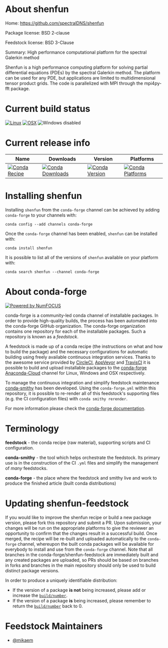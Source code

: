 <!--
# -*- mode: jinja -*-
-->

About shenfun
=============

Home: https://github.com/spectralDNS/shenfun

Package license: BSD 2-clause

Feedstock license: BSD 3-Clause

Summary: High performance computational platform for the spectral Galerkin method

Shenfun is a high performance computing platform for solving partial
differential equations (PDEs) by the spectral Galerkin method. The platform
can be used for any PDE, but applications are limited to multidimensional
tensor product grids. The code is parallelized with MPI through the
mpi4py-fft package.


Current build status
====================

[![Linux](https://img.shields.io/circleci/project/github/conda-forge/shenfun-feedstock/master.svg?label=Linux)](https://circleci.com/gh/conda-forge/shenfun-feedstock)
[![OSX](https://img.shields.io/travis/conda-forge/shenfun-feedstock/master.svg?label=macOS)](https://travis-ci.org/conda-forge/shenfun-feedstock)
![Windows disabled](https://img.shields.io/badge/Windows-disabled-lightgrey.svg)

Current release info
====================

| Name | Downloads | Version | Platforms |
| --- | --- | --- | --- |
| [![Conda Recipe](https://img.shields.io/badge/recipe-shenfun-green.svg)](https://anaconda.org/conda-forge/shenfun) | [![Conda Downloads](https://img.shields.io/conda/dn/conda-forge/shenfun.svg)](https://anaconda.org/conda-forge/shenfun) | [![Conda Version](https://img.shields.io/conda/vn/conda-forge/shenfun.svg)](https://anaconda.org/conda-forge/shenfun) | [![Conda Platforms](https://img.shields.io/conda/pn/conda-forge/shenfun.svg)](https://anaconda.org/conda-forge/shenfun) |

Installing shenfun
==================

Installing `shenfun` from the `conda-forge` channel can be achieved by adding `conda-forge` to your channels with:

```
conda config --add channels conda-forge
```

Once the `conda-forge` channel has been enabled, `shenfun` can be installed with:

```
conda install shenfun
```

It is possible to list all of the versions of `shenfun` available on your platform with:

```
conda search shenfun --channel conda-forge
```


About conda-forge
=================

[![Powered by NumFOCUS](https://img.shields.io/badge/powered%20by-NumFOCUS-orange.svg?style=flat&colorA=E1523D&colorB=007D8A)](http://numfocus.org)

conda-forge is a community-led conda channel of installable packages.
In order to provide high-quality builds, the process has been automated into the
conda-forge GitHub organization. The conda-forge organization contains one repository
for each of the installable packages. Such a repository is known as a *feedstock*.

A feedstock is made up of a conda recipe (the instructions on what and how to build
the package) and the necessary configurations for automatic building using freely
available continuous integration services. Thanks to the awesome service provided by
[CircleCI](https://circleci.com/), [AppVeyor](https://www.appveyor.com/)
and [TravisCI](https://travis-ci.org/) it is possible to build and upload installable
packages to the [conda-forge](https://anaconda.org/conda-forge)
[Anaconda-Cloud](https://anaconda.org/) channel for Linux, Windows and OSX respectively.

To manage the continuous integration and simplify feedstock maintenance
[conda-smithy](https://github.com/conda-forge/conda-smithy) has been developed.
Using the ``conda-forge.yml`` within this repository, it is possible to re-render all of
this feedstock's supporting files (e.g. the CI configuration files) with ``conda smithy rerender``.

For more information please check the [conda-forge documentation](https://conda-forge.org/docs/).

Terminology
===========

**feedstock** - the conda recipe (raw material), supporting scripts and CI configuration.

**conda-smithy** - the tool which helps orchestrate the feedstock.
                   Its primary use is in the construction of the CI ``.yml`` files
                   and simplify the management of *many* feedstocks.

**conda-forge** - the place where the feedstock and smithy live and work to
                  produce the finished article (built conda distributions)


Updating shenfun-feedstock
==========================

If you would like to improve the shenfun recipe or build a new
package version, please fork this repository and submit a PR. Upon submission,
your changes will be run on the appropriate platforms to give the reviewer an
opportunity to confirm that the changes result in a successful build. Once
merged, the recipe will be re-built and uploaded automatically to the
`conda-forge` channel, whereupon the built conda packages will be available for
everybody to install and use from the `conda-forge` channel.
Note that all branches in the conda-forge/shenfun-feedstock are
immediately built and any created packages are uploaded, so PRs should be based
on branches in forks and branches in the main repository should only be used to
build distinct package versions.

In order to produce a uniquely identifiable distribution:
 * If the version of a package **is not** being increased, please add or increase
   the [``build/number``](https://conda.io/docs/user-guide/tasks/build-packages/define-metadata.html#build-number-and-string).
 * If the version of a package **is** being increased, please remember to return
   the [``build/number``](https://conda.io/docs/user-guide/tasks/build-packages/define-metadata.html#build-number-and-string)
   back to 0.

Feedstock Maintainers
=====================

* [@mikaem](https://github.com/mikaem/)

